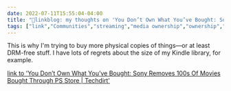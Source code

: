 ```yaml
---
date: 2022-07-11T15:55:04-04:00
title: "🔗linkblog: my thoughts on 'You Don’t Own What You’ve Bought: Sony Removes 100s Of Movies Bought Through PS Store | Techdirt'"
tags: ["link","Communities","streaming","media ownership","ownership","DRM","Kindle","Amazon"]
---
```

This is why I'm trying to buy more physical copies of things—or at least DRM-free stuff. I have lots of regrets about the size of my Kindle library, for example.
 

[link to 'You Don’t Own What You’ve Bought: Sony Removes 100s Of Movies Bought Through PS Store | Techdirt'](https://www.techdirt.com/2022/07/11/you-dont-own-what-youve-bought-sony-removes-100s-of-movies-bought-through-ps-store/)
